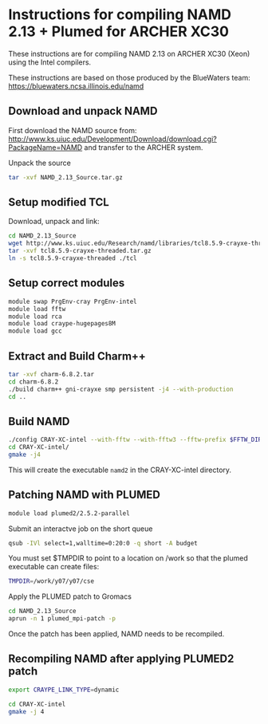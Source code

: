 Instructions for compiling NAMD 2.13 + Plumed for ARCHER XC30
=============================================================

These instructions are for compiling NAMD 2.13 on ARCHER XC30 (Xeon) using the Intel compilers.

These instructions are based on those produced by the BlueWaters team: https://bluewaters.ncsa.illinois.edu/namd

Download and unpack NAMD
------------------------

First download the NAMD source from: http://www.ks.uiuc.edu/Development/Download/download.cgi?PackageName=NAMD
and transfer to the ARCHER system.

Unpack the source

```bash
tar -xvf NAMD_2.13_Source.tar.gz
```

Setup modified TCL
------------------

Download, unpack and link:

```bash
cd NAMD_2.13_Source
wget http://www.ks.uiuc.edu/Research/namd/libraries/tcl8.5.9-crayxe-threaded.tar.gz
tar -xvf tcl8.5.9-crayxe-threaded.tar.gz
ln -s tcl8.5.9-crayxe-threaded ./tcl
```

Setup correct modules
---------------------

```bash
module swap PrgEnv-cray PrgEnv-intel
module load fftw
module load rca
module load craype-hugepages8M
module load gcc
```

Extract and Build Charm++
--------------------------

```bash
tar -xvf charm-6.8.2.tar
cd charm-6.8.2
./build charm++ gni-crayxe smp persistent -j4 --with-production
cd ..
```


Build NAMD
----------

```bash
./config CRAY-XC-intel --with-fftw --with-fftw3 --fftw-prefix $FFTW_DIR/.. --charm-arch gni-crayxe-persistent-smp
cd CRAY-XC-intel/
gmake -j4
```

This will create the executable `namd2` in the CRAY-XC-intel directory.


Patching NAMD with PLUMED
-------------------------
```bash
module load plumed2/2.5.2-parallel
```
Submit an interactve job on the short queue
```bash
qsub -IVl select=1,walltime=0:20:0 -q short -A budget
```
You must set $TMPDIR to point to a location on /work so that the plumed executable can create files:
```bash
TMPDIR=/work/y07/y07/cse
```
Apply the PLUMED patch to Gromacs

```bash
cd NAMD_2.13_Source
aprun -n 1 plumed_mpi-patch -p
```
Once the patch has been applied, NAMD needs to be recompiled.


Recompiling NAMD after applying PLUMED2 patch
---------------------------------------------
```bash
export CRAYPE_LINK_TYPE=dynamic

cd CRAY-XC-intel
gmake -j 4
```
